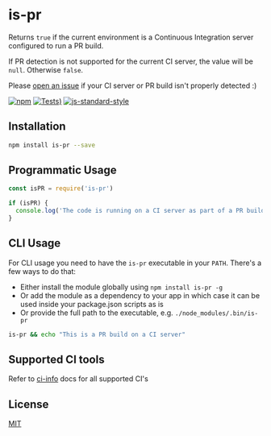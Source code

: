 # is-pr

Returns `true` if the current environment is a Continuous Integration
server configured to run a PR build.

If PR detection is not supported for the current CI server, the value
will be `null`. Otherwise `false`.

Please [open an issue](https://github.com/watson/is-pr/issues) if your
CI server or PR build isn't properly detected :)

[![npm](https://img.shields.io/npm/v/is-pr.svg)](https://www.npmjs.com/package/is-pr)
[![Tests](https://github.com/watson/is-pr/workflows/Tests/badge.svg))](https://github.com/watson/is-pr/actions)
[![js-standard-style](https://img.shields.io/badge/code%20style-standard-brightgreen.svg?style=flat)](https://github.com/feross/standard)

## Installation

```bash
npm install is-pr --save
```

## Programmatic Usage

```js
const isPR = require('is-pr')

if (isPR) {
  console.log('The code is running on a CI server as part of a PR build')
}
```

## CLI Usage

For CLI usage you need to have the `is-pr` executable in your `PATH`.
There's a few ways to do that:

- Either install the module globally using `npm install is-pr -g`
- Or add the module as a dependency to your app in which case it can be
  used inside your package.json scripts as is
- Or provide the full path to the executable, e.g.
  `./node_modules/.bin/is-pr`

```bash
is-pr && echo "This is a PR build on a CI server"
```

## Supported CI tools

Refer to [ci-info](https://github.com/watson/ci-info#supported-ci-tools)
docs for all supported CI's

## License

[MIT](LICENSE)
